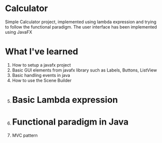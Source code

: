 # Calculator

Simple Calculator project, implemented using lambda expression and trying to follow the functional paradigm. The user interface has been implemented using JavaFX

# What I've learned
  1. How to setup a javafx project
  2. Basic GUI elements from javafx library such as Labels, Buttons, ListView
  3. Basic handling events in java
  4. How to use the Scene Builder
  5. # Basic Lambda expression
  6. # Functional paradigm in Java
  7. MVC pattern
